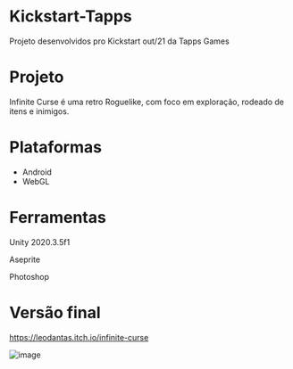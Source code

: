 # Kickstart-Tapps
Projeto desenvolvidos pro Kickstart out/21 da Tapps Games

# Projeto
Infinite Curse é uma retro Roguelike, com foco em exploração, rodeado de itens e inimigos.

# Plataformas
* Android
* WebGL
# Ferramentas
Unity 2020.3.5f1

Aseprite

Photoshop


# Versão final
https://leodantas.itch.io/infinite-curse

![image](https://user-images.githubusercontent.com/47763070/140441793-84ae56f1-794f-44be-b29e-6ae66ab1efaa.png)

